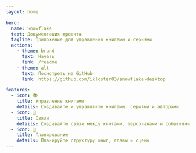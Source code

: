 ```yaml
---
layout: home

hero:
  name: Snowflake
  text: Документация проекта
  tagline: Приложение для управления книгами и сериями
  actions:
    - theme: brand
      text: Начать
      link: /readme
    - theme: alt
      text: Посмотреть на GitHub
      link: https://github.com/ikloster03/snowflake-desktop

features:
  - icon: 📚
    title: Управление книгами
    details: Создавайте и управляйте книгами, сериями и авторами
  - icon: 🔗
    title: Связи
    details: Создавайте связи между книгами, персонажами и событиями
  - icon: 🎯
    title: Планирование
    details: Планируйте структуру книг, главы и сцены
---
```

